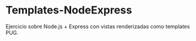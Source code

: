 # Templates-NodeExpress
Ejercicio sobre Node.js + Express con vistas renderizadas como templates PUG.
